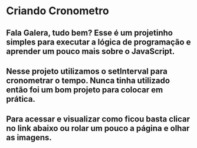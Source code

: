 # Criando Cronometro 

## Fala Galera, tudo bem? Esse é um projetinho simples para executar a lógica de programação e aprender um pouco mais sobre o JavaScript. 
## Nesse projeto utilizamos o setInterval para cronometrar o tempo. Nunca tinha utilizado então foi um bom projeto para colocar em prática.

## Para acessar e visualizar como ficou basta clicar no link abaixo ou rolar um pouco a página e olhar as imagens. 